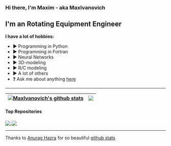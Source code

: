 ### Hi there, I'm Maxim - aka MaxIvanovich ###

## I'm an Rotating Equipment Engineer ##
**I have a lot of hobbies:**
- :arrow_forward: Programming in Python
- :arrow_forward: Programming in Fortran
- :arrow_forward: Neural Networks
- :arrow_forward: 3D-modeling
- :arrow_forward: R/C modeling
- :arrow_forward: A lot of others
- :question: Ask me about anything [here](https://github.com/MaxIvanovich/MaxIvanovich/issues)

---

| <a href="https://github.com/anuraghazra/github-readme-stats"><img align="center" src="https://github-readme-stats.vercel.app/api?username=MaxIvanovich&show_icons=true&include_all_commits=true&theme=graywhite&hide_border=true" alt="MaxIvanovich's github stats" /></a> | <a href="https://github.com/anuraghazra/github-readme-stats"><img align="center" src="https://github-readme-stats.vercel.app/api/top-langs/?username=MaxIvanovich&layout=compact&theme=graywhite&hide_border=true" /></a> |
| ------------- | ------------- |

#### Top Repositories ####

<a href="https://github.com/MaxIvanovich/mcap_fs">
  <img align="center" src="https://github-readme-stats.vercel.app/api/pin/?username=MaxIvanovich&repo=mcap_fs&theme=graywhite" />
</a>
<a href="https://github.com/MaxIvanovich/MaxIvanovich">
  <img align="center" src="https://github-readme-stats.vercel.app/api/pin/?username=MaxIvanovich&repo=MaxIvanovich&theme=graywhite" />
</a>

---

Thanks to [Anurag Hazra](https://github.com/anuraghazra) for so beautiful [github stats](https://github.com/anuraghazra/github-readme-stats)
